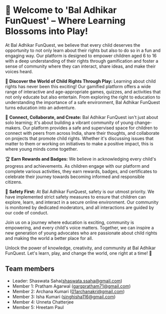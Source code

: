 #  🌈 Welcome to 'Bal Adhikar FunQuest' – Where Learning Blossoms into Play!

At Bal Adhikar FunQuest, we believe that every child deserves the opportunity to not only learn about their rights but also to do so in a fun and engaging way. Our platform is designed to empower children aged 6 to 16 with a deep understanding of their rights through gamification and foster a sense of community where they can interact, share ideas, and make their voices heard.

🚀 **Discover the World of Child Rights Through Play:** Learning about child rights has never been this exciting! Our gamified platform offers a wide range of interactive and age-appropriate games, quizzes, and activities that not only educate but also entertain. From exploring the right to education to understanding the importance of a safe environment, Bal Adhikar FunQuest turns education into an adventure.

🤝 **Connect, Collaborate, and Create:** Bal Adhikar FunQuest isn't just about solo learning; it's about building a vibrant community of young change-makers. Our platform provides a safe and supervised space for children to connect with peers from across India, share their thoughts, and collaborate on projects that promote child rights. Whether it's discussing issues that matter to them or working on initiatives to make a positive impact, this is where young minds come together.

🏆 **Earn Rewards and Badges:** We believe in acknowledging every child's progress and achievements. As children engage with our platform and complete various activities, they earn rewards, badges, and certificates to celebrate their journey towards becoming informed and responsible citizens.

🔐 **Safety First:** At Bal Adhikar FunQuest, safety is our utmost priority. We have implemented strict safety measures to ensure that children can explore, learn, and interact in a secure online environment. Our community is monitored by dedicated moderators, and all interactions are guided by our code of conduct.

Join us on a journey where education is exciting, community is empowering, and every child's voice matters. Together, we can inspire a new generation of young advocates who are passionate about child rights and making the world a better place for all.

Unlock the power of knowledge, creativity, and community at Bal Adhikar FunQuest. Let's learn, play, and change the world, one right at a time! 🌟



##  Team members
*  Leader: Shaswata Saha(shaswata.ssaha@gmail.com)
*  Member 1: Pratham Agarwal (gargpratham71@gmail.com)
*  Member 2: Archana Kumari (01archanakri@gmail.com)
*  Member 3: Isha Kumari (singhisha116@gmail.com)
*  Member 4: Unneta Chatterjee
*  Member 5: Hreetam Paul

